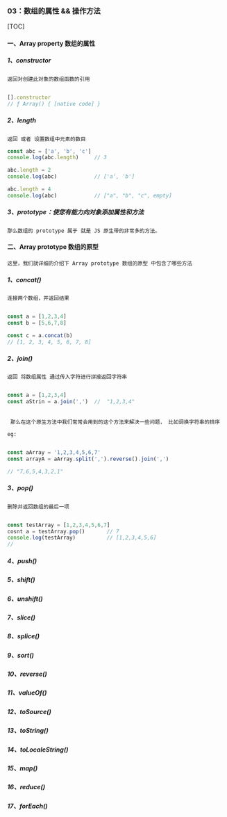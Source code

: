 ### 03：数组的属性 && 操作方法


[TOC]

#### 一、Array property 数组的属性
	
##### 1、constructor 
	
	返回对创建此对象的数组函数的引用

```javascript

[].constructor
// ƒ Array() { [native code] }

```

##### 2、length
	
	返回 或者 设置数组中元素的数目

```javascript
const abc = ['a', 'b', 'c']
console.log(abc.length)		// 3

abc.length = 2
console.log(abc)			// ['a', 'b'] 

abc.length = 4
console.log(abc)			// ["a", "b", "c", empty]
```

##### 3、prototype：使您有能力向对象添加属性和方法

	那么数组的 prototype 属于 就是 JS 原生带的非常多的方法。
	

#### 二、Array prototype 数组的原型

	这里，我们就详细的介绍下 Array prototype 数组的原型 中包含了哪些方法

##### 1、concat()
` 连接两个数组，并返回结果 `

```javascript

const a = [1,2,3,4]
const b = [5,6,7,8]

const c = a.concat(b)
// [1, 2, 3, 4, 5, 6, 7, 8]

```
	
##### 2、join()

` 返回 将数组属性 通过传入字符进行拼接返回字符串 `

```javascript

const a = [1,2,3,4]
const aStrin = a.join(',')	//  "1,2,3,4"
      
```

` 那么在这个原生方法中我们常常会用到的这个方法来解决一些问题， 比如调换字符串的排序`

` eg: `

```javascript

const aArray = '1,2,3,4,5,6,7'
const arrayA = aArray.split(',').reverse().join(',')

// "7,6,5,4,3,2,1"
```


##### 3、pop()

` 删除并返回数组的最后一项 `

```javascript

const testArray = [1,2,3,4,5,6,7]
cosnt a = testArray.pop()		// 7
console.log(testArray)			// [1,2,3,4,5,6]
// 

```

##### 4、push()
##### 5、shift()
##### 6、unshift()
##### 7、slice()
##### 8、splice()
##### 9、sort()
##### 10、reverse()
##### 11、valueOf()
##### 12、toSource()
##### 13、toString()
##### 14、toLocaleString()
##### 15、map()
##### 16、reduce()
##### 17、forEach()